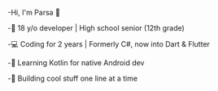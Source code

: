 -Hi, I'm Parsa 👋

-🌱 18 y/o developer | High school senior (12th grade)

-💻 Coding for 2 years | Formerly C#, now into Dart & Flutter

-📱 Learning Kotlin for native Android dev

-🚀 Building cool stuff one line at a time
 
